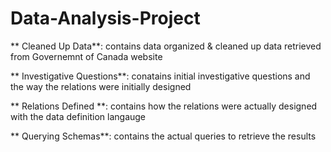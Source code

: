 # Data-Analysis-Project

** Cleaned Up Data**: contains data organized & cleaned up data retrieved from Governemnt of Canada website 

** Investigative Questions**: conatains initial investigative questions and the way the relations were initially designed 

** Relations Defined **: contains how the relations were actually designed with the data definition langauge

** Querying Schemas**: contains the actual queries to retrieve the results

